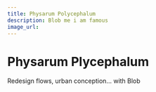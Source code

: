```yaml
---
title: Physarum Polycephalum
description: Blob me i am famous
image_url:
--- 
```

# Physarum Plycephalum

Redesign flows, urban conception... with Blob
